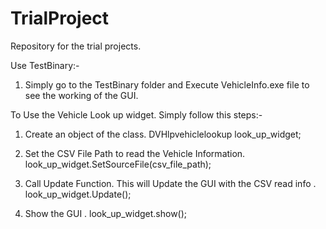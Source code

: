 # TrialProject
Repository for the trial projects.

Use TestBinary:-
1) Simply go to the TestBinary folder and Execute VehicleInfo.exe file to see the working of the GUI.


To Use the Vehicle Look up widget.
Simply follow this steps:-
1) Create an object of the class.
   DVHlpvehiclelookup look_up_widget;
   
2) Set the CSV File Path to read the Vehicle Information.   
  look_up_widget.SetSourceFile(csv_file_path); 
  
3) Call Update Function. This will Update the GUI with the CSV read info .
   look_up_widget.Update();
   
4) Show the GUI .
   look_up_widget.show();
